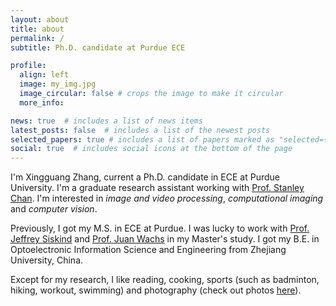 ```yaml
---
layout: about
title: about
permalink: /
subtitle: Ph.D. candidate at Purdue ECE

profile:
  align: left
  image: my_img.jpg
  image_circular: false # crops the image to make it circular
  more_info:

news: true  # includes a list of news items
latest_posts: false  # includes a list of the newest posts
selected_papers: true # includes a list of papers marked as "selected={true}"
social: true  # includes social icons at the bottom of the page
---
```


I'm Xingguang Zhang, current a Ph.D. candidate in ECE at Purdue University. I'm a graduate research assistant working with [Prof. Stanley Chan](https://engineering.purdue.edu/ChanGroup/stanleychan.html). I'm interested in *image and video processing*, *computational imaging* and *computer vision*. 

Previously, I got my M.S. in ECE at Purdue. I was lucky to work with [Prof. Jeffrey Siskind](https://engineering.purdue.edu/~qobi/) and [Prof. Juan Wachs](href="https://web.ics.purdue.edu/~jpwachs/) in my Master's study. I got my B.E. in Optoelectronic Information Science and Engineering from Zhejiang University, China.

Except for my research, I like reading, cooking, sports (such as badminton, hiking, workout, swimming) and photography (check out photos [here](https://www.flickr.com/photos/199499311@N08/)).